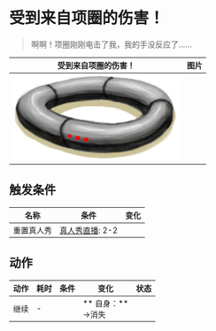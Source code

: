 # 受到来自项圈的伤害！  
> 啊啊！项圈刚刚电击了我，我的手没反应了……  
  
  受到来自项圈的伤害！  |   图片   
 ----  |  ----:   
   |  <img decoding="async" src="Sprite/Collar.png" href="a.md" style="max-width:300px;max-height:300px;">   
  
## 触发条件  
名称  |  条件  |  变化  
----  |  ----  |  ----  
重置真人秀  |  [真人秀直播](TV_Lives.md): 2-2  |    
## 动作  
动作  |  耗时  |  条件  |  变化  |  状态  
----  |  ----  |  ----  |  ----  |  ----  
继续<br>  |  -  |    |  ** 自身：**<br>→消失  |    


<script>document.title="受到来自项圈的伤害！ - 卡牌生存百科 Card Survival Wiki";</script>
